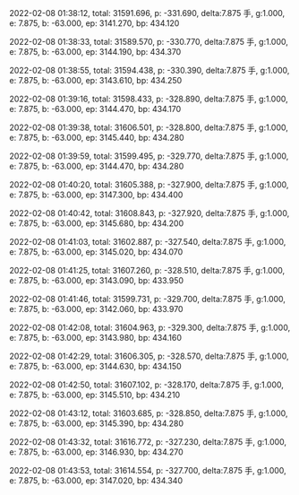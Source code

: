 2022-02-08 01:38:12, total: 31591.696, p: -331.690, delta:7.875 手, g:1.000, e: 7.875, b: -63.000, ep: 3141.270, bp: 434.120

2022-02-08 01:38:33, total: 31589.570, p: -330.770, delta:7.875 手, g:1.000, e: 7.875, b: -63.000, ep: 3144.190, bp: 434.370

2022-02-08 01:38:55, total: 31594.438, p: -330.390, delta:7.875 手, g:1.000, e: 7.875, b: -63.000, ep: 3143.610, bp: 434.250

2022-02-08 01:39:16, total: 31598.433, p: -328.890, delta:7.875 手, g:1.000, e: 7.875, b: -63.000, ep: 3144.470, bp: 434.170

2022-02-08 01:39:38, total: 31606.501, p: -328.800, delta:7.875 手, g:1.000, e: 7.875, b: -63.000, ep: 3145.440, bp: 434.280

2022-02-08 01:39:59, total: 31599.495, p: -329.770, delta:7.875 手, g:1.000, e: 7.875, b: -63.000, ep: 3144.470, bp: 434.280

2022-02-08 01:40:20, total: 31605.388, p: -327.900, delta:7.875 手, g:1.000, e: 7.875, b: -63.000, ep: 3147.300, bp: 434.400

2022-02-08 01:40:42, total: 31608.843, p: -327.920, delta:7.875 手, g:1.000, e: 7.875, b: -63.000, ep: 3145.680, bp: 434.200

2022-02-08 01:41:03, total: 31602.887, p: -327.540, delta:7.875 手, g:1.000, e: 7.875, b: -63.000, ep: 3145.020, bp: 434.070

2022-02-08 01:41:25, total: 31607.260, p: -328.510, delta:7.875 手, g:1.000, e: 7.875, b: -63.000, ep: 3143.090, bp: 433.950

2022-02-08 01:41:46, total: 31599.731, p: -329.700, delta:7.875 手, g:1.000, e: 7.875, b: -63.000, ep: 3142.060, bp: 433.970

2022-02-08 01:42:08, total: 31604.963, p: -329.300, delta:7.875 手, g:1.000, e: 7.875, b: -63.000, ep: 3143.980, bp: 434.160

2022-02-08 01:42:29, total: 31606.305, p: -328.570, delta:7.875 手, g:1.000, e: 7.875, b: -63.000, ep: 3144.630, bp: 434.150

2022-02-08 01:42:50, total: 31607.102, p: -328.170, delta:7.875 手, g:1.000, e: 7.875, b: -63.000, ep: 3145.510, bp: 434.210

2022-02-08 01:43:12, total: 31603.685, p: -328.850, delta:7.875 手, g:1.000, e: 7.875, b: -63.000, ep: 3145.390, bp: 434.280

2022-02-08 01:43:32, total: 31616.772, p: -327.230, delta:7.875 手, g:1.000, e: 7.875, b: -63.000, ep: 3146.930, bp: 434.270

2022-02-08 01:43:53, total: 31614.554, p: -327.700, delta:7.875 手, g:1.000, e: 7.875, b: -63.000, ep: 3147.020, bp: 434.340